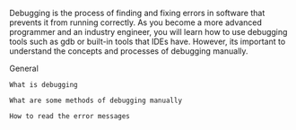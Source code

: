 Debugging is the process of finding and fixing errors in software that prevents it from running correctly. As you become a more advanced programmer and an industry engineer, you will learn how to use debugging tools such as gdb or built-in tools that IDEs have. However, its important to understand the concepts and processes of debugging manually.



General



    What is debugging

    What are some methods of debugging manually

    How to read the error messages

